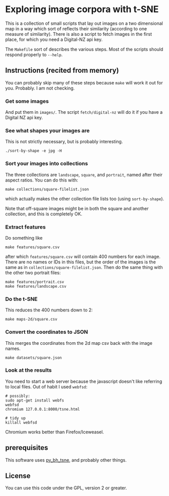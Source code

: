 Exploring image corpora with t-SNE
==================================

This is a collection of small scripts that lay out images on a two
dimensional map in a way which sort of reflects their similarity
(according to one measure of similarity). There is also a script to
fetch images in the first place, for which you need a Digital-NZ api
key.

The `Makefile` sort of describes the various steps. Most of the
scripts should respond properly to `--help`.

## Instructions (recited from memory)

You can probably skip many of these steps because `make` will work it
out for you. Probably. I am not checking.

### Get some images

And put them in `images/`. The script `fetch/digital-nz` will do it if
you have a Digital NZ api key.

### See what shapes your images are

This is not strictly necessary, but is probably interesting.

    ./sort-by-shape -e jpg -H

### Sort your images into collections

The three collections are `landscape`, `square`, and `portrait`, named
after their aspect ratios. You can do this with:

    make collections/square-filelist.json

which actually makes the other collection file lists too (using
`sort-by-shape`).

Note that off-square images might be in both the square and another
collection, and this is completely OK.

### Extract features

Do something like

    make features/square.csv

after which `features/square.csv` will contain 400 numbers for each image.
There are no names or IDs in this files, but the order of the images is the
same as in `collections/square-filelist.json`. Then do the same thing with the
other two portrait files:

    make features/portrait.csv
    make features/landscape.csv

### Do the t-SNE

This reduces the 400 numbers down to 2:

    make maps-2d/square.csv

### Convert the coordinates to JSON

This merges the coordinates from the 2d map csv back with the image
names.

    make datasets/square.json

### Look at the results

You need to start a web server because the javascript doesn't like
referring to local files. Out of habit I used `webfsd`:

    # possibly:
    sudo apt-get install webfs
    webfsd
    chromium 127.0.0.1:8000/tsne.html

    # tidy up
    killall webfsd

Chromium works better than Firefox/Iceweasel.


## prerequisites

This software uses
[py_bh_tsne](https://github.com/douglasbagnall/py_bh_tsne),
and probably other things.

## License

You can use this code under the GPL, version 2 or greater.
